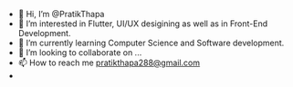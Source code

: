 - 👋 Hi, I’m @PratikThapa
- 👀 I’m interested in Flutter, UI/UX desigining as well as in Front-End Development.
- 🌱 I’m currently learning Computer Science and Software development.
- 💞️ I’m looking to collaborate on ...
- 📫 How to reach me pratikthapa288@gmail.com
-

<!---
PratikThapa/PratikThapa is a ✨ special ✨ repository because its `README.md` (this file) appears on your GitHub profile.
You can click the Preview link to take a look at your changes.
--->
